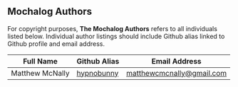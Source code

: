 ## Mochalog Authors

For copyright purposes, **The Mochalog Authors** refers to all individuals listed below.
Individual author listings should include Github alias linked to Github profile and email address.

| Full Name               | Github Alias                                  | Email Address                               |
|-------------------------|-----------------------------------------------|---------------------------------------------|
| Matthew McNally         | [hypnobunny](https://github.com/hypnobunny)   | matthewcmcnally@gmail.com                   |
